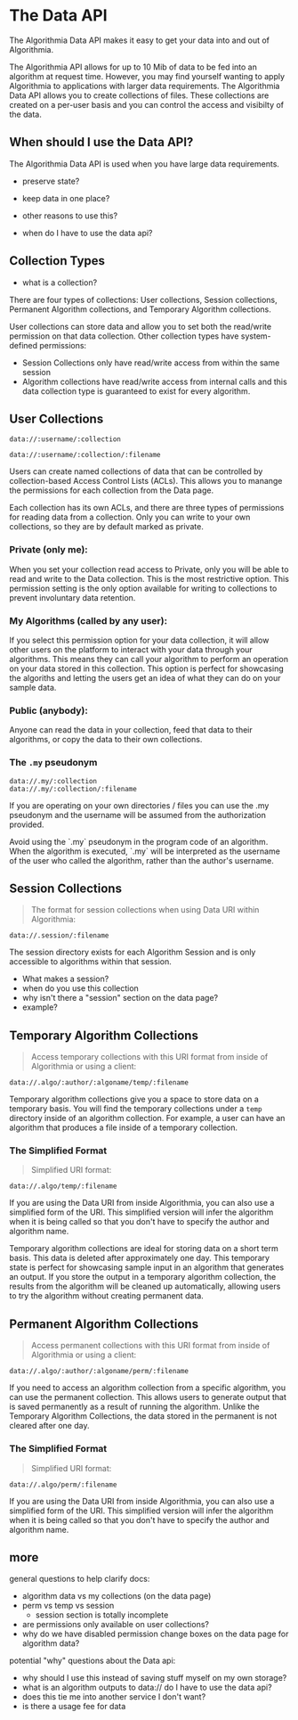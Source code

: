 # The Data API

The Algorithmia Data API makes it easy to get your data into and out of Algorithmia.

The Algorithmia API allows for up to 10 Mib of data to be fed into an algorithm at request time. However, you may find yourself wanting to apply Algorithmia to applications with larger data requirements. The Algorithmia Data API allows you to create collections of files. These collections are created on a per-user basis and you can control the access and visibilty of the data.

## When should I use the Data API?

The Algorithmia Data API is used when you have large data requirements.

* preserve state?
* keep data in one place?
* other reasons to use this?

* when do I have to use the data api?


## Collection Types

* what is a collection?

There are four types of collections: User collections, Session collections, Permanent Algorithm collections, and Temporary Algorithm collections.

User collections can store data and allow you to set both the read/write permission on that data collection. Other collection types have system-defined permissions:

* Session Collections only have read/write access from within the same session
* Algorithm collections have read/write access from internal calls and this data collection type is guaranteed to exist for every algorithm.

## User Collections

```
data://:username/:collection

data://:username/:collection/:filename
```

Users can create named collections of data that can be controlled by collection-based Access Control Lists (ACLs). This allows you to manange the permissions for each collection from the Data page.

Each collection has its own ACLs, and there are three types of permissions for reading data from a collection. Only you can write to your own collections, so they are by default marked as private.

### Private (only me):

When you set your collection read access to Private, only you will be able to read and write to the Data collection. This is the most restrictive option. This permission setting is the only option available for writing to collections to prevent involuntary data retention.

### My Algorithms (called by any user):

If you select this permission option for your data collection, it will allow other users on the platform to interact with your data through your algorithms. This means they can call your algorithm to perform an operation on your data stored in this collection. This option is perfect for showcasing the algoriths and letting the users get an idea of what they can do on your sample data.

### Public (anybody):

Anyone can read the data in your collection, feed that data to their algorithms, or copy the data to their own collections.

### The `.my` pseudonym

```
data://.my/:collection
data://.my/:collection/:filename
```

If you are operating on your own directories / files you can use the .my pseudonym and the username will be assumed from the authorization provided.

<aside class="warning">
Avoid using the `.my` pseudonym in the program code of an algorithm. When the algorithm is executed, `.my` will be interpreted as the username of the user who called the algorithm, rather than the author's username.
</aside>

## Session Collections

> The format for session collections when using Data URI within Algorithmia:

```
data://.session/:filename
```

The session directory exists for each Algorithm Session and is only accessible to algorithms within that session.

* What makes a session?
* when do you use this collection
* why isn't there a "session" section on the data page?
* example?

## Temporary Algorithm Collections

> Access temporary collections with this URI format from inside of Algorithmia or using a client:

```
data://.algo/:author/:algoname/temp/:filename
```
Temporary algorithm collections give you a space to store data on a temporary basis. You will find the temporary collections under a `temp` directory inside of an algorithm collection. For example, a user can have an algorithm that produces a file inside of a temporary collection.

### The Simplified Format

> Simplified URI format:

```
data://.algo/temp/:filename
```

If you are using the Data URI from inside Algorithmia, you can also use a simplified form of the URI. This simplified version will infer the algorithm when it is being called so that you don't have to specify the author and algorithm name.

Temporary algorithm collections are ideal for storing data on a short term basis. This data is deleted after approximately one day. This temporary state is perfect for showcasing sample input in an algorithm that generates an output. If you store the output in a temporary algorithm collection, the results from the algorithm will be cleaned up automatically, allowing users to try the algorithm without creating permanent data.

## Permanent Algorithm Collections

> Access permanent collections with this URI format from inside of Algorithmia or using a client:

```
data://.algo/:author/:algoname/perm/:filename
```

If you need to access an algorithm collection from a specific algorithm, you can use the permanent collection. This allows users to generate output that is saved permanently as a result of running the algorithm. Unlike the Temporary Algorithm Collections, the data stored in the permanent is not cleared after one day.

### The Simplified Format

> Simplified URI format:

```
data://.algo/perm/:filename
```

If you are using the Data URI from inside Algorithmia, you can also use a simplified form of the URI. This simplified version will infer the algorithm when it is being called so that you don't have to specify the author and algorithm name.



## more

general questions to help clarify docs:

* algorithm data vs my collections (on the data page)
* perm vs temp vs session
  * session section is totally incomplete
* are permissions only available on user collections?
* why do we have disabled permission change boxes on the data page for algorithm data?

potential "why" questions about the Data api:

* why should I use this instead of saving stuff myself on my own storage?
* what is an algorithm outputs to data:// do I have to use the data api?
* does this tie me into another service I don't want?
* is there a usage fee for data

